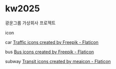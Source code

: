 # kw2025
광운그룹 가상회사 프로젝트

icon

car
<a href="https://www.flaticon.com/free-icons/traffic" title="traffic icons">Traffic icons created by Freepik - Flaticon</a>

bus
<a href="https://www.flaticon.com/free-icons/bus" title="bus icons">Bus icons created by Freepik - Flaticon</a>

subway
<a href="https://www.flaticon.com/free-icons/transit" title="transit icons">Transit icons created by meaicon - Flaticon</a>